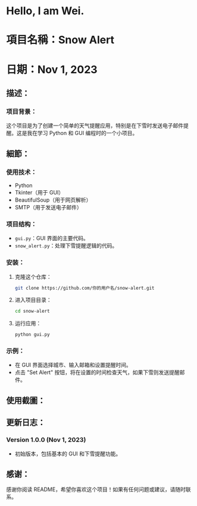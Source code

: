 # Hello, I am Wei.

# 項目名稱：Snow Alert

# 日期：Nov 1, 2023

## 描述：

### 项目背景：
这个项目是为了创建一个简单的天气提醒应用，特别是在下雪时发送电子邮件提醒。这是我在学习 Python 和 GUI 编程时的一个小项目。

## 細節：

### 使用技术：
- Python
- Tkinter（用于 GUI）
- BeautifulSoup（用于网页解析）
- SMTP（用于发送电子邮件）

### 项目结构：
- `gui.py`：GUI 界面的主要代码。
- `snow_alert.py`：处理下雪提醒逻辑的代码。

### 安装：
1. 克隆这个仓库：
    ```bash
    git clone https://github.com/你的用户名/snow-alert.git
    ```

2. 进入项目目录：
    ```bash
    cd snow-alert
    ```

3. 运行应用：
    ```bash
    python gui.py
    ```

### 示例：
- 在 GUI 界面选择城市、输入邮箱和设置提醒时间。
- 点击 "Set Alert" 按钮，将在设置的时间检查天气，如果下雪则发送提醒邮件。

## 使用截圖：


## 更新日志：

### Version 1.0.0 (Nov 1, 2023)
- 初始版本，包括基本的 GUI 和下雪提醒功能。

## 感谢：

感谢你阅读 README，希望你喜欢这个项目！如果有任何问题或建议，请随时联系。



